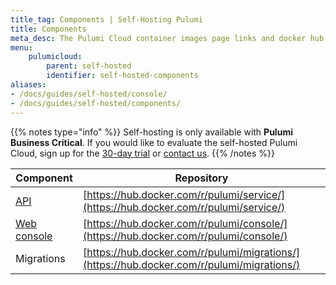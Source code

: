 ```yaml
---
title_tag: Components | Self-Hosting Pulumi
title: Components
meta_desc: The Pulumi Cloud container images page links and docker hub links.
menu:
    pulumicloud:
        parent: self-hosted
        identifier: self-hosted-components
aliases:
- /docs/guides/self-hosted/console/
- /docs/guides/self-hosted/components/
---
```


{{% notes type="info" %}}
Self-hosting is only available with **Pulumi Business Critical**. If you would like to evaluate the self-hosted Pulumi Cloud, sign up for the [30-day trial](/product/self-hosted#self-hosted-trial) or [contact us](/contact/).
{{% /notes %}}

| Component | Repository |
| --------- | ---------- |
| [API](/docs/guides/self-hosted/components/api/) | [https://hub.docker.com/r/pulumi/service/](https://hub.docker.com/r/pulumi/service/) |
| [Web console](/docs/guides/self-hosted/components/console/) |	[https://hub.docker.com/r/pulumi/console/](https://hub.docker.com/r/pulumi/console/) |
| Migrations | [https://hub.docker.com/r/pulumi/migrations/](https://hub.docker.com/r/pulumi/migrations/) |
